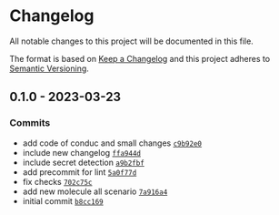 # Changelog

All notable changes to this project will be documented in this file.

The format is based on [Keep a Changelog](https://keepachangelog.com/en/1.0.0/)
and this project adheres to [Semantic Versioning](https://semver.org/spec/v2.0.0.html).

## 0.1.0 - 2023-03-23

### Commits

- add code of conduc and small changes [`c9b92e0`](https://github.com/lotusnoir/ansible-apps_chrony/commit/c9b92e0fb03530a49b9f807d90ecd81043c77158)
- include new changelog [`ffa944d`](https://github.com/lotusnoir/ansible-apps_chrony/commit/ffa944d35bb86dbd435e6a768afca8332612be3b)
- include secret detection [`a9b2fbf`](https://github.com/lotusnoir/ansible-apps_chrony/commit/a9b2fbf84e9ac24cfb489506f942316ed873de4b)
- add precommit for lint [`5a0f77d`](https://github.com/lotusnoir/ansible-apps_chrony/commit/5a0f77de526c1bb727e747ebcf93d3fa1a9872ac)
- fix checks [`702c75c`](https://github.com/lotusnoir/ansible-apps_chrony/commit/702c75cd118bd164fc4fc1fd4d86461f3a6d2b47)
- add new molecule all scenario [`7a916a4`](https://github.com/lotusnoir/ansible-apps_chrony/commit/7a916a4a296bfb0275a90681377e2773ccfd58ad)
- initial commit [`b8cc169`](https://github.com/lotusnoir/ansible-apps_chrony/commit/b8cc169f164da4444999fefdf87120e9e2d30e6d)

